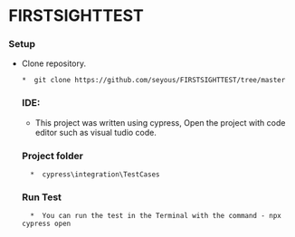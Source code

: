 # FIRSTSIGHTTEST

### Setup

*  Clone repository.

       *  git clone https://github.com/seyous/FIRSTSIGHTTEST/tree/master


    ### IDE:

   *  This project was written using cypress, Open the project with code editor such as visual tudio code.
    
     ###  Project folder

         *  cypress\integration\TestCases

   ###  Run Test

         *  You can run the test in the Terminal with the command - npx cypress open
         
